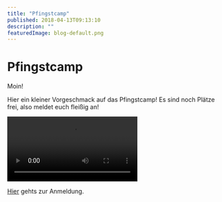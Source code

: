 ```yaml
---
title: "Pfingstcamp"
published: 2018-04-13T09:13:10
description: ""
featuredImage: blog-default.png
---
```


# Pfingstcamp

Moin!

Hier ein kleiner Vorgeschmack auf das Pfingstcamp! Es sind noch Plätze frei, also meldet euch fleißig an!

<video preload="metadata" controls="controls"><source type="video/mp4" src="old/Pfingstcamp-Trailer.mp4"><a href="old/Pfingstcamp-Trailer.mp4">https://www.ec-nordbund.de/wp-content/uploads/Pfingstcamp-Trailer.mp4</a></video>

<a href="veranstaltung/34/pfingstcamp/">Hier</a> gehts zur Anmeldung.
